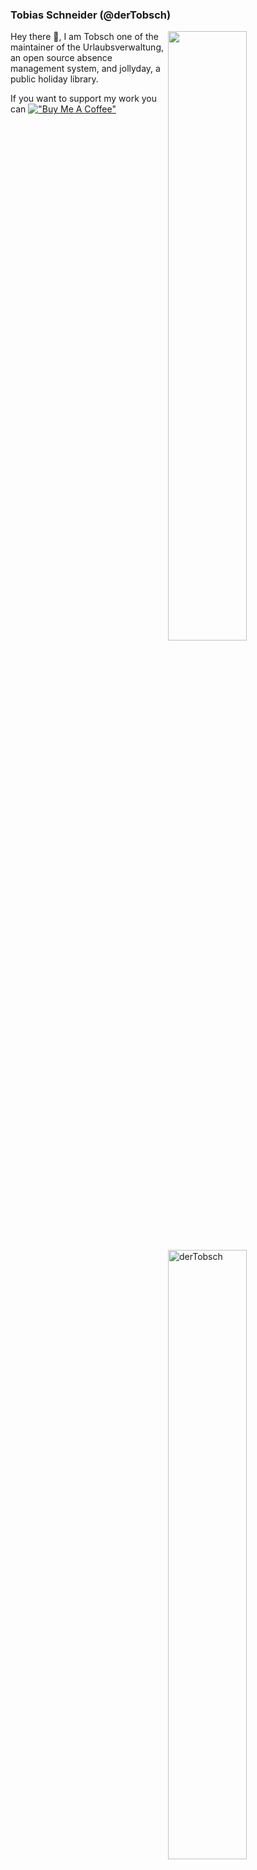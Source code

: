 ### Tobias Schneider (@derTobsch)

<img align="right" width="50%" src="https://github-readme-stats.vercel.app/api?username=derTobsch&show_icons=true&theme=vue&hide_title=true&count_private=true" />
<img align="right" width="50%" src="https://github-readme-streak-stats.herokuapp.com/?user=derTobsch&" alt="derTobsch" />

Hey there 👋, I am Tobsch one of the maintainer of the Urlaubsverwaltung, an open source absence management system, and jollyday, a public holiday library.

If you want to support my work you can [!["Buy Me A Coffee"](https://www.buymeacoffee.com/assets/img/custom_images/orange_img.png)](https://www.buymeacoffee.com/derTobsch)

<!--
**derTobsch/derTobsch** is a ✨ _special_ ✨ repository because its `README.md` (this file) appears on your GitHub profile.

Here are some ideas to get you started:

- 🔭 I’m currently working on ...
- 🌱 I’m currently learning ...
- 👯 I’m looking to collaborate on ...
- 🤔 I’m looking for help with ...
- 💬 Ask me about ...
- 📫 How to reach me: ...
- 😄 Pronouns: ...
- ⚡ Fun fact: ...
-->
